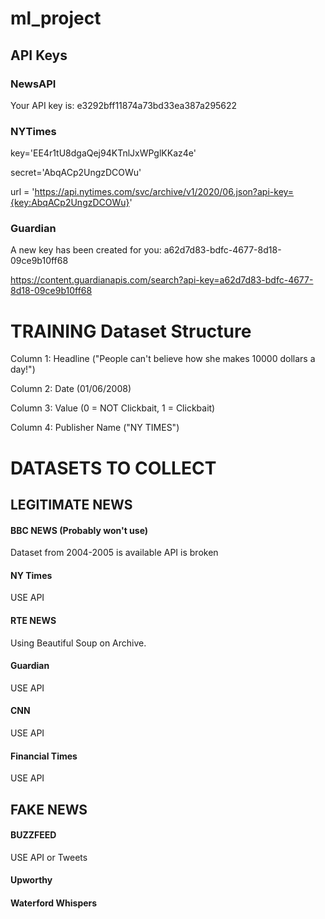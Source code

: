 # ml_project

## API Keys

### NewsAPI

Your API key is: e3292bff11874a73bd33ea387a295622

### NYTimes

key='EE4r1tU8dgaQej94KTnlJxWPglKKaz4e'

secret='AbqACp2UngzDCOWu'

url = 'https://api.nytimes.com/svc/archive/v1/2020/06.json?api-key={key:AbqACp2UngzDCOWu}'

### Guardian

A new key has been created for you: a62d7d83-bdfc-4677-8d18-09ce9b10ff68

https://content.guardianapis.com/search?api-key=a62d7d83-bdfc-4677-8d18-09ce9b10ff68


# TRAINING Dataset Structure
Column 1: Headline  ("People can't believe how she makes 10000 dollars a day!")

Column 2: Date (01/06/2008)

Column 3: Value (0 = NOT Clickbait, 1 = Clickbait)

Column 4: Publisher Name ("NY TIMES")



# DATASETS TO COLLECT

## LEGITIMATE NEWS

#### BBC NEWS (Probably won't use)
Dataset from 2004-2005 is available 
API is broken

#### NY Times
USE API

#### RTE NEWS
Using Beautiful Soup on Archive.

#### Guardian
USE API 

#### CNN
USE API 

#### Financial Times 
USE API

## FAKE NEWS 

#### BUZZFEED 
USE API or Tweets

#### Upworthy

#### Waterford Whispers

